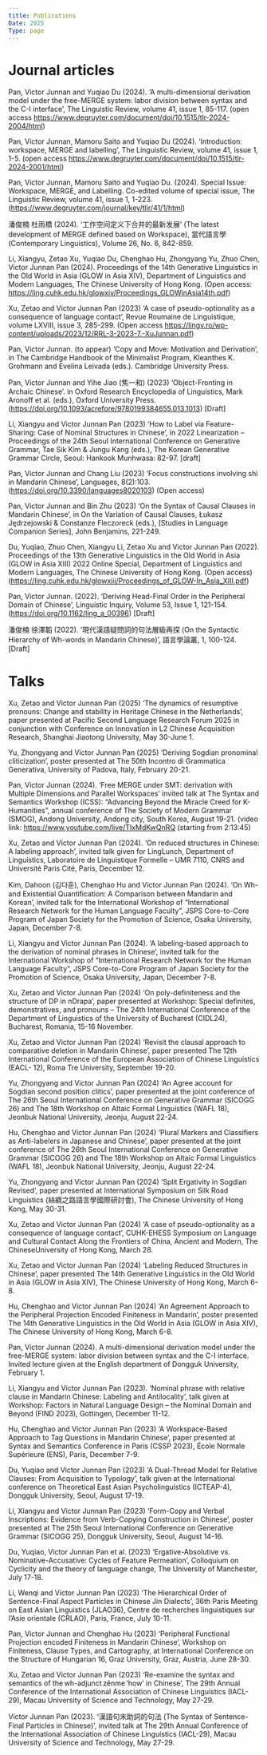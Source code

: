 ```yaml
---
title: Publications
Date: 2025
Type: page
---
```

# Journal articles

Pan, Victor Junnan and Yuqiao Du (2024). ‘A multi-dimensional derivation model under the free-MERGE system: labor division between syntax and the C-I interface’, The Linguistic Review, volume 41, issue 1, 85-117. (open access https://www.degruyter.com/document/doi/10.1515/tlr-2024-2004/html)

Pan, Victor Junnan, Mamoru Saito and Yuqiao Du (2024). ‘Introduction: workspace, MERGE and labelling’, The Linguistic Review, volume 41, issue 1, 1-5. (open access https://www.degruyter.com/document/doi/10.1515/tlr-2024-2001/html)

Pan, Victor Junnan, Mamoru Saito and Yuqiao Du. (2024). Special Issue: Workspace, MERGE, and Labelling. Co-edited volume of special issue, The Linguistic Review, volume 41, issue 1, 1-223. (https://www.degruyter.com/journal/key/tlir/41/1/html)

潘俊楠 杜雨橋 (2024). ‘工作空间定义下合并的最新发展’ (The latest development of MERGE defined based on Workspace), 當代語言學 (Contemporary Linguistics), Volume 26, No. 6, 842-859.

Li, Xiangyu, Zetao Xu, Yuqiao Du, Chenghao Hu, Zhongyang Yu, Zhuo Chen, Victor Junnan Pan (2024). Proceedings of the 14th Generative Linguistics in the Old World in Asia (GLOW in Asia XIV), Department of Linguistics and Modern Languages, The Chinese University of Hong Kong. (Open access: https://ling.cuhk.edu.hk/glowxiv/Proceedings_GLOWinAsia14th.pdf)

Xu, Zetao and Victor Junnan Pan (2023) ‘A case of pseudo-optionality as a consequence of language contact’, Revue Roumaine de Linguistique, volume LXVIII, issue 3, 285-299. (Open access https://lingv.ro/wp-content/uploads/2023/12/RRL-3-2023-7.-XuJunnan.pdf)

Pan, Victor Junnan. (to appear) ‘Copy and Move: Motivation and Derivation’, in The Cambridge Handbook of the Minimalist Program, Kleanthes K. Grohmann and Evelina Leivada (eds.). Cambridge University Press.

Pan, Victor Junnan and Yihe Jiao (焦一和) (2023) ‘Object-Fronting in Archaic Chinese’. in Oxford Research Encyclopedia of Linguistics, Mark Aronoff et al. (eds.), Oxford University Press. (https://doi.org/10.1093/acrefore/9780199384655.013.1013) [Draft]

Li, Xiangyu and Victor Junnan Pan (2023) ‘How to Label via Feature-Sharing: Case of Nominal Structures in Chinese’, in 2022 Linearization – Proceedings of the 24th Seoul International Conference on Generative Grammar, Tae Sik Kim & Jungu Kang (eds.), The Korean Generative Grammar Circle, Seoul: Hankook Munhwasa: 82-97. [draft]

Pan, Victor Junnan and Chang Liu (2023) ‘Focus constructions involving shì in Mandarin Chinese’, Languages,  8(2):103.  (https://doi.org/10.3390/languages8020103) (Open access)

Pan, Victor Junnan and Bin Zhu (2023) ‘On the Syntax of Causal Clauses in Mandarin Chinese’, in On the Variation of Causal Clauses, Łukasz Jędrzejowski & Constanze Fleczoreck (eds.), [Studies in Language Companion Series], John Benjamins, 221-249.

Du, Yuqiao, Zhuo Chen, Xiangyu Li, Zetao Xu and Victor Junnan Pan (2022). Proceedings of the 13th Generative Linguistics in the Old World in Asia (GLOW in Asia XIII) 2022 Online Special, Department of Linguistics and Modern Languages, The Chinese University of Hong Kong. (Open access) (https://ling.cuhk.edu.hk/glowxiii/Proceedings_of_GLOW-In_Asia_XIII.pdf)

Pan, Victor Junnan. (2022). ‘Deriving Head-Final Order in the Peripheral Domain of Chinese’, Linguistic Inquiry, Volume 53, Issue 1, 121-154. (https://doi.org/10.1162/ling_a_00396) [Draft]

潘俊楠  徐澤韜 (2022). ‘現代漢語疑問詞的句法層級再探 (On the Syntactic Hierarchy of Wh-words in Mandarin Chinese)’, 語言學論叢, 1, 100-124. [Draft]


# Talks

Xu, Zetao and Victor Junnan Pan (2025) ‘The dynamics of resumptive pronouns: Change and stability in Heritage Chinese in the Netherlands’, paper presented at Pacific Second Language Research Forum 2025 in conjunction with Conference on Innovation in L2 Chinese Acquisition Research, Shanghai Jiaotong University, May 30-June 1.

Yu, Zhongyang and Victor Junnan Pan (2025) ‘Deriving Sogdian pronominal cliticization’, poster presented at The 50th Incontro di Grammatica Generativa, University of Padova, Italy, February 20-21.

Pan, Victor Junnan (2024). ‘Free MERGE under SMT: derivation with Multiple Dimensions and Parallel Workspaces’ invited talk at The Syntax and Semantics Workshop (ICSS): “Advancing Beyond the Miracle Creed for K-Humanities”, annual conference of The Society of Modern Grammar (SMOG), Andong University, Andong city, South Korea, August 19-21. (video link: https://www.youtube.com/live/TIxMdKwQnRQ (starting from 2:13:45)

Xu, Zetao and Victor Junnan Pan (2024). ‘On reduced structures in Chinese: A labeling approach’, invited talk given for LingLunch, Department of Linguistics, Laboratoire de Linguistique Formelle – UMR 7110, CNRS and Université Paris Cité, Paris, December 12.

Kim, Dahoon (김다훈), Chenghao Hu and Victor Junnan Pan (2024). ‘On Wh- and Existential Quantification: A Comparison between Mandarin and Korean’, invited talk for the International Workshop of “International Research Network for the Human Language Faculty”, JSPS Core-to-Core Program of Japan Society for the Promotion of Science, Osaka University, Japan, December 7-8.

Li, Xiangyu and Victor Junnan Pan (2024). ‘A labeling-based approach to the derivation of nominal phrases in Chinese’, invited talk for the International Workshop of “International Research Network for the Human Language Faculty”, JSPS Core-to-Core Program of Japan Society for the Promotion of Science, Osaka University, Japan, December 7-8.

Xu, Zetao and Victor Junnan Pan (2024) ‘On poly-definiteness and the structure of DP in nDrapa’, paper presented at Workshop: Special definites, demonstratives, and pronouns – The 24th International Conference of the Department of Linguistics of the University of Bucharest (CIDL24), Bucharest, Romania, 15-16 November.

Xu, Zetao and Victor Junnan Pan (2024) ‘Revisit the clausal approach to comparative deletion in Mandarin Chinese’, paper presented The 12th International Conference of the European Association of Chinese Linguistics (EACL- 12), Roma Tre University, September 19-20.

Yu, Zhongyang and Victor Junnan Pan (2024) ‘An Agree account for Sogdian second position clitics’, paper presented at the joint conference of The 26th Seoul International Conference on Generative Grammar (SICOGG 26) and The 18th Workshop on Altaic Formal Linguistics (WAFL 18), Jeonbuk National University, Jeonju, August 22-24.

Hu, Chenghao and Victor Junnan Pan (2024) ‘Plural Markers and Classifiers as Anti-labelers in Japanese and Chinese’, paper presented at the joint conference of The 26th Seoul International Conference on Generative Grammar (SICOGG 26) and The 18th Workshop on Altaic Formal Linguistics (WAFL 18), Jeonbuk National University, Jeonju, August 22-24.

Yu, Zhongyang and Victor Junnan Pan (2024) ‘Split Ergativity in Sogdian Revised’, paper presented at International Symposium on Silk Road Linguistics (絲綢之路語言學國際研討會), The Chinese University of Hong Kong, May 30-31.

Xu, Zetao and Victor Junnan Pan (2024) ‘A case of pseudo-optionality as a consequence of language contact’, CUHK-EHESS Symposium on Language and Cultural Contact Along the Frontiers of China, Ancient and Modern, The ChineseUniversity of Hong Kong, March 28.

Xu, Zetao and Victor Junnan Pan (2024) ‘Labeling Reduced Structures in Chinese’, paper presented The 14th Generative Linguistics in the Old World in Asia (GLOW in Asia XIV), The Chinese University of Hong Kong, March 6-8.

Hu, Chenghao and Victor Junnan Pan (2024) ‘An Agreement Approach to the Peripheral Projection Encoded Finiteness in Mandarin’, poster presented The 14th Generative Linguistics in the Old World in Asia (GLOW in Asia XIV), The Chinese University of Hong Kong, March 6-8.

Pan, Victor Junnan (2024). A multi-dimensional derivation model under the free-MERGE system: labor division between syntax and the C-I interface. Invited lecture given at the English department of Dongguk University, February 1.

Li, Xiangyu and Victor Junnan Pan (2023). ‘Nominal phrase with relative clause in Mandarin Chinese: Labeling and Antilocality’, talk given at Workshop: Factors in Natural Language Design – the Nominal Domain and Beyond (FIND 2023), Gottingen, December 11-12.

Hu, Chenghao and Victor Junnan Pan (2023) ‘A Workspace-Based Approach to Tag Questions in Mandarin Chinese’, paper presented at Syntax and Semantics Conference in Paris (CSSP 2023), École Normale Supérieure (ENS), Paris, December 7-9.

Du, Yuqiao and Victor Junnan Pan (2023) ‘A Dual-Thread Model for Relative Clauses: From Acquisition to Typology’, talk given at the International conference on Theoretical East Asian Psycholinguistics (ICTEAP-4), Dongguk University, Seoul, August 17-19.

Li, Xiangyu and Victor Junnan Pan (2023) ‘Form-Copy and Verbal Inscriptions: Evidence from Verb-Copying Construction in Chinese’, poster presented at The 25th Seoul International Conference on Generative Grammar (SICOGG 25), Dongguk University, Seoul, August 14-16. 

Du, Yuqiao, Victor Junnan Pan et al. (2023) ‘Ergative-Absolutive vs. Nominative-Accusative: Cycles of Feature Permeation’, Colloquium on Cyclicity and the theory of language change, The University of Manchester, July 17-18.

Li, Wenqi and Victor Junnan Pan (2023) ‘The Hierarchical Order of Sentence-Final Aspect Particles in Chinese Jin Dialects’, 36th Paris Meeting on East Asian Linguistics (JLAO36), Centre de recherches linguistiques sur l’Asie orientale (CRLAO), Paris, France, July 10-11.

Pan, Victor Junnan and Chenghao Hu (2023) ‘Peripheral Functional Projection encoded Finiteness in Mandarin Chinese’, Workshop on Finiteness, Clause Types, and Cartography, at International Conference on the Structure of Hungarian 16, Graz University, Graz, Austria, June 28-30.

Xu, Zetao and Victor Junnan Pan (2023) ‘Re-examine the syntax and semantics of the wh-adjunct zěnme ’how’ in Chinese’, The 29th Annual Conference of the International Association of Chinese Linguistics (IACL-29), Macau University of Science and Technology, May 27-29.

Victor Junnan Pan (2023). ‘漢語句末助詞的句法 (The Syntax of Sentence-Final Particles in Chinese)’, invited talk at The 29th Annual Conference of the International Association of Chinese Linguistics (IACL-29), Macau University of Science and Technology, May 27-29.











